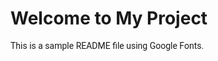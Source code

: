 <!DOCTYPE html>
<html lang="en">
<head>

  <link href="https://fonts.googleapis.com/css2?family=Roboto:ital,wght@0,400;0,700;1,400&display=swap" rel="stylesheet">
 
</head>
<body>
  <h1>Welcome to My Project</h1>
  <p style=" font-family: 'Roboto', sans-serif;">This is a sample README file using Google Fonts.</p>
</body>
</html>
